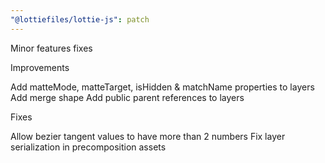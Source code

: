 ```yaml
---
"@lottiefiles/lottie-js": patch
---
```


Minor features fixes

Improvements

Add matteMode, matteTarget, isHidden & matchName properties to layers
Add merge shape
Add public parent references to layers

Fixes

Allow bezier tangent values to have more than 2 numbers
Fix layer serialization in precomposition assets
